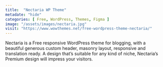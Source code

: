 ```yaml
---
title:  "Nectaria WP Theme"
metadate: "hide"
categories: [ Free, WordPress, Themes, Figma ]
image: "/assets/images/nectaria.jpg"
visit: "https://www.wowthemes.net/free-wordpress-theme-nectaria/"
---
```

Nectaria is a Free responsive WordPress theme for blogging, with a beautiful generous custom header, masonry layout, responsive and translation ready. A design that’s suitable for any kind of niche, Nectaria’s Premium design will impress your visitors.
